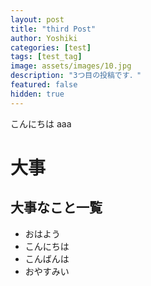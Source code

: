 ```yaml
---
layout: post
title: "third Post"
author: Yoshiki
categories: [test]
tags: [test_tag]
image: assets/images/10.jpg
description: "3つ目の投稿です．"
featured: false
hidden: true
---
```


こんにちは aaa

# 大事

## 大事なこと一覧

- おはよう
- こんにちは
- こんばんは
- おやすみい
